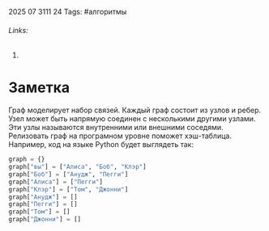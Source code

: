 2025 07 3111 24
Tags: #алгоритмы 
###### Links: 
1) 
# Заметка
Граф моделирует набор связей. Каждый граф состоит из узлов и ребер. Узел может быть напрямую соединен с несколькими другими узлами. Эти узлы называются внутренними или внешними соседями.
Релизовать граф на програмном уровне поможет хэш-таблица. Например, код на языке Python будет выглядеть так:
```python
graph = {} 
graph["вы"] = ["Алиса", "Боб", "Клэр"] 
graph["Боб"] = ["Анудж", "Пегги"] 
graph["Алиса"] = ["Пегги"] 
graph["Клэр"] = ["Том", "Джонни"] 
graph["Анудж"] = [] 
graph["Пегги"] = [] 
graph["Том"] = [] 
graph["Джонни"] = []
```